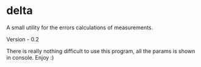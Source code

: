 # delta
A small utility for the errors calculations of measurements.

Version - 0.2

There is really nothing difficult to use this program, all the params is shown in console. Enjoy :)
